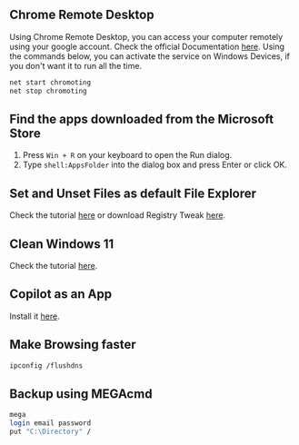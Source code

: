 ## Chrome Remote Desktop
Using Chrome Remote Desktop, you can access your computer remotely using your google account. Check the official Documentation [here](https://support.google.com/chrome/answer/1649523?hl=en&co=GENIE.Platform%3DDesktop). Using the commands below, you can activate the service on Windows Devices, if you don't want it to run all the time.
```bash
net start chromoting
net stop chromoting
```

  
## Find the apps downloaded from the Microsoft Store
1. Press `Win + R` on your keyboard to open the Run dialog.
2. Type `shell:AppsFolder` into the dialog box and press Enter or click OK.

## Set and Unset Files as default File Explorer
Check the tutorial [here](https://www.youtube.com/watch?v=XOva6alWO_s) or download Registry Tweak [here](https://github.com/files-community/Files/issues/7365#issuecomment-1001436597).

## Clean Windows 11 
Check the tutorial [here](https://youtu.be/fFe3iESppag?si=VN8gXCe-Fg77xKO-).

## Copilot as an App
Install it [here](https://copilot.microsoft.com/?FORM=undexpand&).

## Make Browsing faster
```bash
ipconfig /flushdns
```

## Backup using MEGAcmd
```bash
mega
login email password
put "C:\Directory" /
```